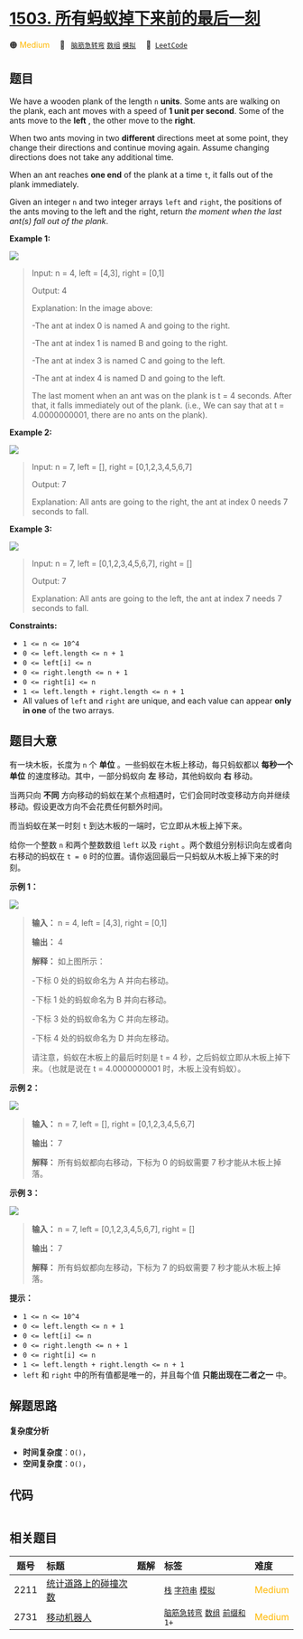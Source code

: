 # [1503. 所有蚂蚁掉下来前的最后一刻](https://leetcode.com/problems/last-moment-before-all-ants-fall-out-of-a-plank)

🟠 <font color=#ffb800>Medium</font>&emsp; 🔖&ensp; [`脑筋急转弯`](/tag/brainteaser.md) [`数组`](/tag/array.md) [`模拟`](/tag/simulation.md)&emsp; 🔗&ensp;[`LeetCode`](https://leetcode.com/problems/last-moment-before-all-ants-fall-out-of-a-plank)

## 题目

We have a wooden plank of the length `n` **units**. Some ants are walking on
the plank, each ant moves with a speed of **1 unit per second**. Some of the
ants move to the **left** , the other move to the **right**.

When two ants moving in two **different** directions meet at some point, they
change their directions and continue moving again. Assume changing directions
does not take any additional time.

When an ant reaches **one end** of the plank at a time `t`, it falls out of
the plank immediately.

Given an integer `n` and two integer arrays `left` and `right`, the positions
of the ants moving to the left and the right, return _the moment when the last
ant(s) fall out of the plank_.



**Example 1:**

![](https://assets.leetcode.com/uploads/2020/06/17/ants.jpg)

> Input: n = 4, left = [4,3], right = [0,1]
> 
> Output: 4
> 
> Explanation: In the image above:
> 
> -The ant at index 0 is named A and going to the right.
> 
> -The ant at index 1 is named B and going to the right.
> 
> -The ant at index 3 is named C and going to the left.
> 
> -The ant at index 4 is named D and going to the left.
> 
> The last moment when an ant was on the plank is t = 4 seconds. After that, it falls immediately out of the plank. (i.e., We can say that at t = 4.0000000001, there are no ants on the plank).

**Example 2:**

![](https://assets.leetcode.com/uploads/2020/06/17/ants2.jpg)

> Input: n = 7, left = [], right = [0,1,2,3,4,5,6,7]
> 
> Output: 7
> 
> Explanation: All ants are going to the right, the ant at index 0 needs 7 seconds to fall.

**Example 3:**

![](https://assets.leetcode.com/uploads/2020/06/17/ants3.jpg)

> Input: n = 7, left = [0,1,2,3,4,5,6,7], right = []
> 
> Output: 7
> 
> Explanation: All ants are going to the left, the ant at index 7 needs 7 seconds to fall.

**Constraints:**

  * `1 <= n <= 10^4`
  * `0 <= left.length <= n + 1`
  * `0 <= left[i] <= n`
  * `0 <= right.length <= n + 1`
  * `0 <= right[i] <= n`
  * `1 <= left.length + right.length <= n + 1`
  * All values of `left` and `right` are unique, and each value can appear **only in one** of the two arrays.


## 题目大意

有一块木板，长度为 `n` 个 **单位** 。一些蚂蚁在木板上移动，每只蚂蚁都以 **每秒一个单位** 的速度移动。其中，一部分蚂蚁向 **左**
移动，其他蚂蚁向 **右** 移动。

当两只向 **不同** 方向移动的蚂蚁在某个点相遇时，它们会同时改变移动方向并继续移动。假设更改方向不会花费任何额外时间。

而当蚂蚁在某一时刻 `t` 到达木板的一端时，它立即从木板上掉下来。

给你一个整数 `n` 和两个整数数组 `left` 以及 `right` 。两个数组分别标识向左或者向右移动的蚂蚁在 `t = 0`
时的位置。请你返回最后一只蚂蚁从木板上掉下来的时刻。



**示例 1：**



![](https://assets.leetcode.com/uploads/2020/06/17/ants.jpg)

> 
> 
> 
> 
> 
> **输入：** n = 4, left = [4,3], right = [0,1]
> 
> **输出：** 4
> 
> **解释：** 如上图所示：
> 
> -下标 0 处的蚂蚁命名为 A 并向右移动。
> 
> -下标 1 处的蚂蚁命名为 B 并向右移动。
> 
> -下标 3 处的蚂蚁命名为 C 并向左移动。
> 
> -下标 4 处的蚂蚁命名为 D 并向左移动。
> 
> 请注意，蚂蚁在木板上的最后时刻是 t = 4 秒，之后蚂蚁立即从木板上掉下来。（也就是说在 t = 4.0000000001 时，木板上没有蚂蚁）。

**示例 2：**

![](https://assets.leetcode.com/uploads/2020/06/17/ants2.jpg)

> 
> 
> 
> 
> 
> **输入：** n = 7, left = [], right = [0,1,2,3,4,5,6,7]
> 
> **输出：** 7
> 
> **解释：** 所有蚂蚁都向右移动，下标为 0 的蚂蚁需要 7 秒才能从木板上掉落。
> 
> 

**示例 3：**

![](https://assets.leetcode.com/uploads/2020/06/17/ants3.jpg)

> 
> 
> 
> 
> 
> **输入：** n = 7, left = [0,1,2,3,4,5,6,7], right = []
> 
> **输出：** 7
> 
> **解释：** 所有蚂蚁都向左移动，下标为 7 的蚂蚁需要 7 秒才能从木板上掉落。
> 
> 



**提示：**

  * `1 <= n <= 10^4`
  * `0 <= left.length <= n + 1`
  * `0 <= left[i] <= n`
  * `0 <= right.length <= n + 1`
  * `0 <= right[i] <= n`
  * `1 <= left.length + right.length <= n + 1`
  * `left` 和 `right` 中的所有值都是唯一的，并且每个值 **只能出现在二者之一** 中。


## 解题思路

#### 复杂度分析

- **时间复杂度**：`O()`，
- **空间复杂度**：`O()`，

## 代码

```javascript

```

## 相关题目

<!-- prettier-ignore -->
| 题号 | 标题 | 题解 | 标签 | 难度 |
| :------: | :------ | :------: | :------ | :------ |
| 2211 | [统计道路上的碰撞次数](https://leetcode.com/problems/count-collisions-on-a-road) |  |  [`栈`](/tag/stack.md) [`字符串`](/tag/string.md) [`模拟`](/tag/simulation.md) | <font color=#ffb800>Medium</font> |
| 2731 | [移动机器人](https://leetcode.com/problems/movement-of-robots) |  |  [`脑筋急转弯`](/tag/brainteaser.md) [`数组`](/tag/array.md) [`前缀和`](/tag/prefix-sum.md) `1+` | <font color=#ffb800>Medium</font> |

<style>
.blue {
    background-color: #096dd9;
    padding: 0.25rem 0.5rem;
    margin: 0;
    font-size: 0.85em;
    border-radius: 3px;
    color: white;
    font-weight: 500;
}
table th:first-of-type { width: 10%; }
table th:nth-of-type(2) { width: 35%; }
table th:nth-of-type(3) { width: 10%; }
table th:nth-of-type(4) { width: 35%; }
table th:nth-of-type(5) { width: 10%; }
</style>
